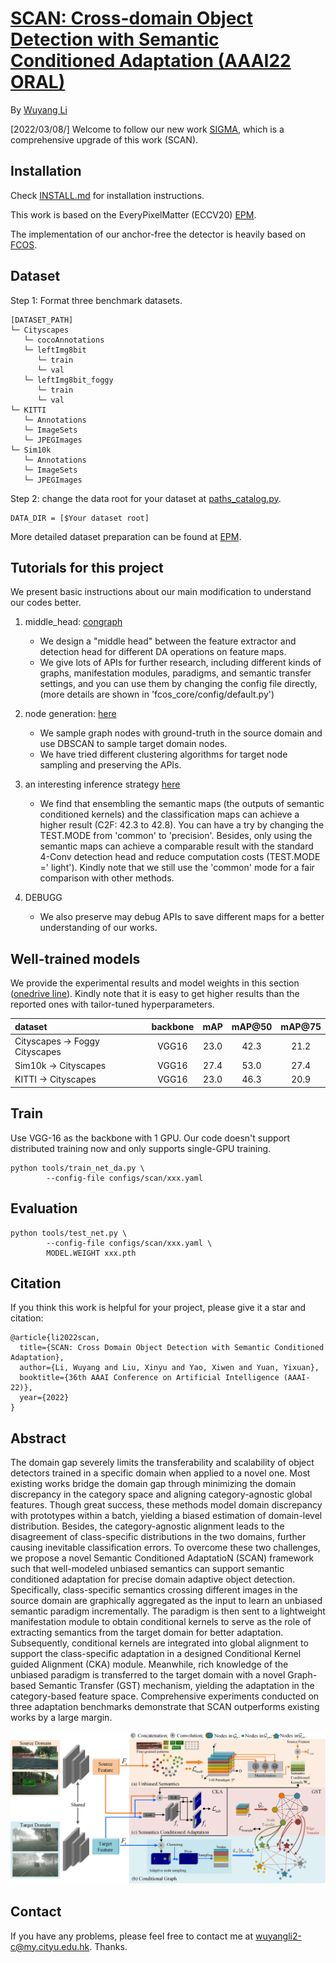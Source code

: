 # [SCAN: Cross-domain Object Detection with Semantic Conditioned Adaptation (AAAI22 ORAL)](https://www.aaai.org/AAAI22Papers/AAAI-902.LiW.pdf)

By [Wuyang Li](https://wymancv.github.io/wuyang.github.io/)


[2022/03/08/] Welcome to follow our new work [SIGMA](https://github.com/CityU-AIM-Group/SIGMA), which is a comprehensive upgrade of this work (SCAN).


## Installation

Check [INSTALL.md](https://github.com/CityU-AIM-Group/SCAN/blob/main/INSTALL.md) for installation instructions.

This work is based on the EveryPixelMatter (ECCV20) [EPM](https://github.com/chengchunhsu/EveryPixelMatters). 

The implementation of our anchor-free 
the detector is heavily based on [FCOS](https://github.com/tianzhi0549/FCOS/tree/f0a9731dac1346788cc30d5751177f2695caaa1f).



## Dataset

Step 1: Format three benchmark datasets.

```
[DATASET_PATH]
└─ Cityscapes
   └─ cocoAnnotations
   └─ leftImg8bit
      └─ train
      └─ val
   └─ leftImg8bit_foggy
      └─ train
      └─ val
└─ KITTI
   └─ Annotations
   └─ ImageSets
   └─ JPEGImages
└─ Sim10k
   └─ Annotations
   └─ ImageSets
   └─ JPEGImages
```


Step 2: change the data root for your dataset at [paths_catalog.py](https://github.com/CityU-AIM-Group/SCAN/blob/main/fcos_core/config/paths_catalog.py).

```
DATA_DIR = [$Your dataset root]
```

More detailed dataset preparation can be found at [EPM](https://github.com/chengchunhsu/EveryPixelMatters).


## Tutorials for this project
We present basic instructions about our main modification to understand our codes better.
1. middle_head: [congraph](https://github.com/CityU-AIM-Group/SCAN/blob/main/fcos_core/modeling/rpn/fcos/condgraph.py)
    - We design a "middle head" between the feature extractor and detection head for different DA operations on feature maps.
    - We give lots of APIs for further research, including different kinds of graphs, manifestation modules, paradigms, and semantic transfer settings, and you can use them by changing the config file directly, (more details are shown in 'fcos_core/config/default.py')

2. node generation: [here](https://github.com/CityU-AIM-Group/SCAN/blob/main/fcos_core/modeling/rpn/fcos/loss.py)
    - We sample graph nodes with ground-truth in the source domain and use DBSCAN to sample target domain nodes.
    - We have tried different clustering algorithms for target node sampling and preserving the APIs.

3. an interesting inference strategy [here](https://github.com/CityU-AIM-Group/SCAN/blob/main/fcos_core/modeling/rpn/fcos/fcos.py)
    - We find that ensembling the semantic maps (the outputs of semantic conditioned kernels) and the classification maps can achieve a higher result (C2F: 42.3 to 42.8). You can have a try by changing the TEST.MODE from 'common' to 'precision'. Besides, only using the semantic maps can achieve a comparable result with the standard 4-Conv detection head and reduce computation costs (TEST.MODE =' light'). Kindly note that we still use the 'common' mode for a fair comparison with other methods.
 
4. DEBUGG
      - We also preserve may debug APIs to save different maps for a better understanding of our works.

## Well-trained models 
We provide the experimental results and model weights in this section ([onedrive line](https://portland-my.sharepoint.com/:f:/g/personal/wuyangli2-c_my_cityu_edu_hk/Eso9N-h_saNOt35J7taAEokB23_M6VjXn4xFW9wMP3kR0A?e=Bblcnh)). Kindly note that it is easy to get higher results than the reported ones with tailor-tuned hyperparameters.

| dataset | backbone | mAP	 | mAP@50 |  mAP@75 |	 
| :-----| :----: | :----: |:-----:| :----: | 
| Cityscapes -> Foggy Cityscapes | VGG16 | 23.0 |42.3|21.2|
| Sim10k -> Cityscapes | VGG16 | 27.4 |53.0 |27.4 |
| KITTI -> Cityscapes | VGG16 | 23.0 |46.3 |20.9 |


## Train 

Use VGG-16 as the backbone with 1 GPU. Our code doesn't support distributed training now and only supports single-GPU training.

```
python tools/train_net_da.py \
        --config-file configs/scan/xxx.yaml

```

## Evaluation

```
python tools/test_net.py \
        --config-file configs/scan/xxx.yaml \
        MODEL.WEIGHT xxx.pth

```

 
## Citation 

If you think this work is helpful for your project, please give it a star and citation:
```
@article{li2022scan,
  title={SCAN: Cross Domain Object Detection with Semantic Conditioned Adaptation},
  author={Li, Wuyang and Liu, Xinyu and Yao, Xiwen and Yuan, Yixuan},
  booktitle={36th AAAI Conference on Artificial Intelligence (AAAI-22)},
  year={2022}
}
```

 
## Abstract

The domain gap severely limits the transferability and scalability of object detectors trained in a specific domain when applied to a novel one. Most existing works bridge the domain gap through minimizing the domain discrepancy in the category space and aligning category-agnostic global features. Though great success, these methods model domain discrepancy with prototypes within a batch, yielding a biased estimation of domain-level distribution. Besides, the category-agnostic alignment leads to the disagreement of class-specific distributions in the two domains, further causing inevitable classification errors. To overcome these two challenges, we propose a novel Semantic Conditioned AdaptatioN (SCAN) framework such that well-modeled unbiased semantics can support semantic conditioned adaptation for precise domain adaptive object detection. Specifically, class-specific semantics crossing different images in the source domain are graphically aggregated as the input to learn an unbiased semantic paradigm incrementally. The paradigm is then sent to a lightweight manifestation module to obtain conditional kernels to serve as the role of extracting semantics from the target domain for better adaptation. Subsequently, conditional kernels are integrated into global alignment to support the class-specific adaptation in a designed Conditional Kernel guided Alignment (CKA) module. Meanwhile, rich knowledge of the unbiased paradigm is transferred to the target domain with a novel Graph-based Semantic Transfer (GST) mechanism, yielding the adaptation in the category-based feature space. Comprehensive experiments conducted on three adaptation benchmarks demonstrate that SCAN outperforms existing works by a large margin.

![image](https://github.com/CityU-AIM-Group/SCAN/blob/main/overall.png)
## Contact 

If you have any problems, please feel free to contact me at wuyangli2-c@my.cityu.edu.hk. Thanks.

